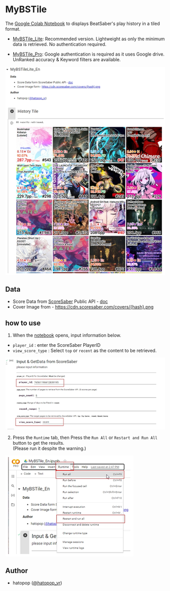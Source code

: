 # MyBSTile
The [Google Colab Notebook](https://colab.research.google.com/github/hatopopvr/MyBSTile/blob/main/MyBSTile_En.ipynb) to displays BeatSaber's play history in a tiled format.

- [MyBSTile_Lite](https://colab.research.google.com/github/hatopopvr/MyBSTile/blob/main/MyBSTile_En.ipynb): Recommended version. Lightweight as only the minimum data is retrieved. No authentication required.

- [MyBSTile_Pro](https://colab.research.google.com/github/hatopopvr/MyBSTile/blob/main/MyBSTile_En.ipynb): Google authentication is required as it uses Google drive. UnRanked accuracy & Keyword filters are available.

![Tile](images/images_001.jpg)

## Data
- Score Data from [ScoreSaber](https://scoresaber.com/) Public API - [doc](https://docs.scoresaber.com/)  
- Cover Image from - https://cdn.scoresaber.com/covers/{hash}.png  

## how to use

1. When the [notebook](https://colab.research.google.com/github/hatopopvr/MyBSTile/blob/main/MyBSTile_En.ipynb)  opens, input information below.
 - `player_id` : enter the ScoreSaber PlayerID 
 - `view_score_type` : Select `top` or `recent` as the content to be retrieved. 
 
![Input Form](images/images_002.jpg)
 
2. Press the `Runtime` tab, then Press the `Run All` or `Restart and Run All` button to get the results.  
  (Please run it despite the warning.)

![Input Form](images/images_003.jpg)

## Author
- hatopop ([@hatopop_vr](https://twitter.com/hatopop_vr))
